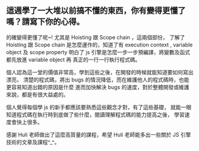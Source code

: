 ## 這週學了一大堆以前搞不懂的東西，你有變得更懂了嗎？請寫下你的心得。

的確變得更懂了呢~!
尤其是 Hoisting 跟 Scope chain ，這兩個部份，
了解了 Hoisting 跟 Scope chain 是怎麼運作的，知道了有 execution context , variable object 及
scope property 明白了 js 引擎是怎麼一步一步預編譯，將變數及函式都先放進 variable object 再
真正的一行一行執行程式碼。

個人認為這一堂的價值非常高，學到這些之後，在開發的時候就能知道要如何寫出漂亮，
清楚的程式碼，將出 bugs 的情況降低，而在維護他人的程式碼時，也能更容易知道出錯的原因是什麼
進而加快解決 bugs 的速度，對於整體開發或維護來說，都是有很大益處的。

個人覺得每個學 js 的新手都應該要熟悉這些觀念才對，有了這些基礎，
就能一眼知道程式碼在執行時到底做了些什麼，閱讀理解程式碼的能力提高之後，
學習速度會快上很多。

感謝 Huli 老師做出了這麼高質量的課程，希望 Huli 老師能多出一些關於 JS 引擎技術的文章及課程\^\_\^。
